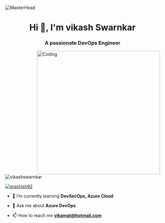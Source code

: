![MasterHead](https://mir-s3-cdn-cf.behance.net/project_modules/fs/54b6c068097599.5b50bca476b9b.gif)
<h1 align="center">Hi 👋, I'm vikash Swarnkar</h1>
<h3 align="center">A passionate DevOps Engineer</h3>
<img align="right" alt="Coding" width="400" src="https://cdn.dribbble.com/users/730703/screenshots/6581243/avento.gif"

<p align="left"> <img src="https://komarev.com/ghpvc/?username=vikashswarnkar&label=Profile%20views&color=0e75b6&style=flat" alt="vikashswarnkar" /> </p>

<p align="left"> <a href="https://twitter.com/erashish92" target="blank"><img src="https://img.shields.io/twitter/follow/erashish92?logo=twitter&style=for-the-badge" alt="erashish92" /></a> </p>

- 🌱 I’m currently learning **DevSecOps, Azure Cloud**

- 💬 Ask me about **Azure DevOps**

- 📫 How to reach me **vikamgt@hotmail.com**
